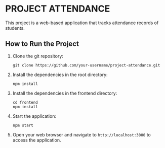 # PROJECT ATTENDANCE

This project is a web-based application that tracks attendance records of students.

## How to Run the Project

1. Clone the git repository:

   ```
   git clone https://github.com/your-username/project-attendance.git
   ```

2. Install the dependencies in the root directory:

   ```
   npm install
   ```

3. Install the dependencies in the frontend directory:
   ```
   cd frontend
   npm install
   ```
4. Start the application:

   ```
   npm start
   ```

5. Open your web browser and navigate to `http://localhost:3000` to access the application.
